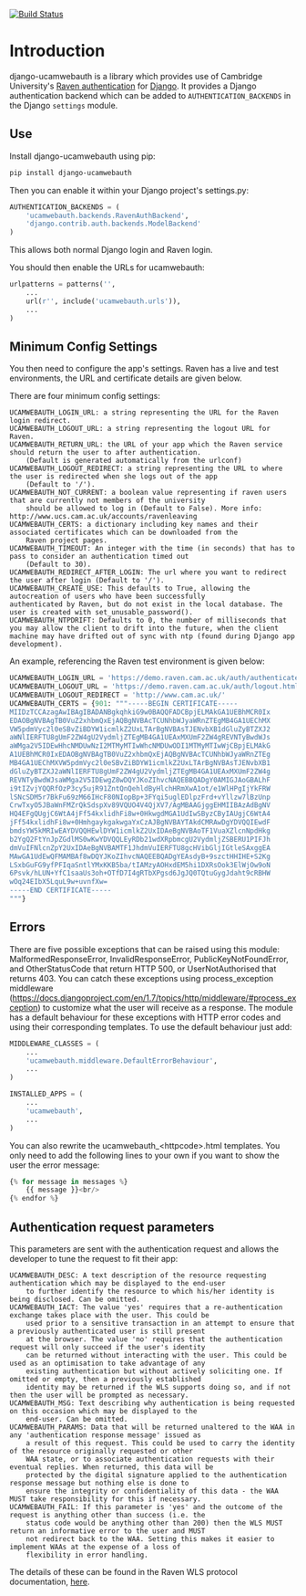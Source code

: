[![Build Status](https://travis-ci.org/uisautomation/django-ucamwebauth.svg?branch=master)](https://travis-ci.org/uisautomation/django-ucamwebauth)

# Introduction

django-ucamwebauth is a library which provides use of Cambridge University's 
[Raven authentication](http://raven.cam.ac.uk/) for [Django](https://www.djangoproject.com/). It provides a Django 
authentication backend which can be added to `AUTHENTICATION_BACKENDS` in the Django `settings` module.

## Use

Install django-ucamwebauth using pip:

```bash
pip install django-ucamwebauth
```

Then you can enable it within your Django project's settings.py:

```python
AUTHENTICATION_BACKENDS = (
    'ucamwebauth.backends.RavenAuthBackend',
    'django.contrib.auth.backends.ModelBackend'
)
```

This allows both normal Django login and Raven login.

You should then enable the URLs for ucamwebauth:

````python
urlpatterns = patterns('',
    ...
    url(r'', include('ucamwebauth.urls')),
    ...
)
````

## Minimum Config Settings

You then need to configure the app's settings. Raven has a live and test environments, the URL and certificate details 
are given below.

There are four minimum config settings:

```
UCAMWEBAUTH_LOGIN_URL: a string representing the URL for the Raven login redirect.
UCAMWEBAUTH_LOGOUT_URL: a string representing the logout URL for Raven.
UCAMWEBAUTH_RETURN_URL: the URL of your app which the Raven service should return the user to after authentication.
    (Default is generated automatically from the urlconf)
UCAMWEBAUTH_LOGOUT_REDIRECT: a string representing the URL to where the user is redirected when she logs out of the app
    (Default to '/').
UCAMWEBAUTH_NOT_CURRENT: a boolean value representing if raven users that are currently not members of the university
    should be allowed to log in (Default to False). More info: http://www.ucs.cam.ac.uk/accounts/ravenleaving
UCAMWEBAUTH_CERTS: a dictionary including key names and their associated certificates which can be downloaded from the
    Raven project pages.
UCAMWEBAUTH_TIMEOUT: An integer with the time (in seconds) that has to pass to consider an authentication timed out
    (Default to 30).
UCAMWEBAUTH_REDIRECT_AFTER_LOGIN: The url where you want to redirect the user after login (Default to '/').
UCAMWEBAUTH_CREATE_USE: This defaults to True, allowing the autocreation of users who have been successfully 
authenticated by Raven, but do not exist in the local database. The user is created with set_unusable_password().
UCAMWEBAUTH_NTPDRIFT: Defaults to 0, the number of milliseconds that you may allow the client to drift into the future, when the client machine may have drifted out of sync with ntp (found during Django app development).
```

An example, referencing the Raven test environment is given below:

```python
UCAMWEBAUTH_LOGIN_URL = 'https://demo.raven.cam.ac.uk/auth/authenticate.html'
UCAMWEBAUTH_LOGOUT_URL = 'https://demo.raven.cam.ac.uk/auth/logout.html'
UCAMWEBAUTH_LOGOUT_REDIRECT = 'http://www.cam.ac.uk/'
UCAMWEBAUTH_CERTS = {901: """-----BEGIN CERTIFICATE-----
MIIDzTCCAzagAwIBAgIBADANBgkqhkiG9w0BAQQFADCBpjELMAkGA1UEBhMCR0Ix
EDAOBgNVBAgTB0VuZ2xhbmQxEjAQBgNVBAcTCUNhbWJyaWRnZTEgMB4GA1UEChMX
VW5pdmVyc2l0eSBvZiBDYW1icmlkZ2UxLTArBgNVBAsTJENvbXB1dGluZyBTZXJ2
aWNlIERFTU8gUmF2ZW4gU2VydmljZTEgMB4GA1UEAxMXUmF2ZW4gREVNTyBwdWJs
aWMga2V5IDEwHhcNMDUwNzI2MTMyMTIwWhcNMDUwODI1MTMyMTIwWjCBpjELMAkG
A1UEBhMCR0IxEDAOBgNVBAgTB0VuZ2xhbmQxEjAQBgNVBAcTCUNhbWJyaWRnZTEg
MB4GA1UEChMXVW5pdmVyc2l0eSBvZiBDYW1icmlkZ2UxLTArBgNVBAsTJENvbXB1
dGluZyBTZXJ2aWNlIERFTU8gUmF2ZW4gU2VydmljZTEgMB4GA1UEAxMXUmF2ZW4g
REVNTyBwdWJsaWMga2V5IDEwgZ8wDQYJKoZIhvcNAQEBBQADgY0AMIGJAoGBALhF
i9tIZvjYQQRfOzP3cy5ujR91ZntQnQehldByHlchHRmXwA1ot/e1WlHPgIjYkFRW
lSNcSDM5r7BkFu69zM66IHcF80NIopBp+3FYqi5uglEDlpzFrd+vYllzw7lBzUnp
CrwTxyO5JBaWnFMZrQkSdspXv89VQUO4V4QjXV7/AgMBAAGjggEHMIIBAzAdBgNV
HQ4EFgQUgjC6WtA4jFf54kxlidhFi8w+0HkwgdMGA1UdIwSByzCByIAUgjC6WtA4
jFf54kxlidhFi8w+0HmhgaykgakwgaYxCzAJBgNVBAYTAkdCMRAwDgYDVQQIEwdF
bmdsYW5kMRIwEAYDVQQHEwlDYW1icmlkZ2UxIDAeBgNVBAoTF1VuaXZlcnNpdHkg
b2YgQ2FtYnJpZGdlMS0wKwYDVQQLEyRDb21wdXRpbmcgU2VydmljZSBERU1PIFJh
dmVuIFNlcnZpY2UxIDAeBgNVBAMTF1JhdmVuIERFTU8gcHVibGljIGtleSAxggEA
MAwGA1UdEwQFMAMBAf8wDQYJKoZIhvcNAQEEBQADgYEAsdyB+9szctHHIHE+S2Kg
LSxbGuFG9yfPFIqaSntlYMxKKB5ba/tIAMzyAOHxdEM5hi1DXRsOok3ElWjOw9oN
6Psvk/hLUN+YfC1saaUs3oh+OTfD7I4gRTbXPgsd6JgJQ0TQtuGygJdaht9cRBHW
wOq24EIbX5LquL9w+uvnfXw=
-----END CERTIFICATE-----
"""}
```

## Errors

There are five possible exceptions that can be raised using this module: MalformedResponseError, InvalidResponseError,
PublicKeyNotFoundError, and OtherStatusCode that return HTTP 500, or UserNotAuthorised that returns 403. You can catch 
these exceptions using process_exception middleware 
(https://docs.djangoproject.com/en/1.7/topics/http/middleware/#process_exception) to customize what the user will 
receive as a response. The module has a default behaviour for these exceptions with HTTP error codes and using their 
corresponding templates. To use the default behaviour just add:
 
```python
MIDDLEWARE_CLASSES = (
    ...
    'ucamwebauth.middleware.DefaultErrorBehaviour',
    ...
)

INSTALLED_APPS = (
    ...
    'ucamwebauth',
    ...
)
```

You can also rewrite the ucamwebauth_\<httpcode\>.html templates. You only need to add the following lines to your own if 
you want to show the user the error message:

```python
{% for message in messages %}
    {{ message }}<br/>
{% endfor %}
```


## Authentication request parameters

This parameters are sent with the authentication request and allows the developer to tune the request to fit their app:

```
UCAMWEBAUTH_DESC: A text description of the resource requesting authentication which may be displayed to the end-user
    to further identify the resource to which his/her identity is being disclosed. Can be omitted.
UCAMWEBAUTH_IACT: The value 'yes' requires that a re-authentication exchange takes place with the user. This could be
    used prior to a sensitive transaction in an attempt to ensure that a previously authenticated user is still present
    at the browser. The value 'no' requires that the authentication request will only succeed if the user's identity
    can be returned without interacting with the user. This could be used as an optimisation to take advantage of any
    existing authentication but without actively soliciting one. If omitted or empty, then a previously established
    identity may be returned if the WLS supports doing so, and if not then the user will be prompted as necessary.
UCAMWEBAUTH_MSG: Text describing why authentication is being requested on this occasion which may be displayed to the
    end-user. Can be omitted.
UCAMWEBAUTH_PARAMS: Data that will be returned unaltered to the WAA in any 'authentication response message' issued as
    a result of this request. This could be used to carry the identity of the resource originally requested or other
    WAA state, or to associate authentication requests with their eventual replies. When returned, this data will be
    protected by the digital signature applied to the authentication response message but nothing else is done to
    ensure the integrity or confidentiality of this data - the WAA MUST take responsibility for this if necessary.
UCAMWEBAUTH_FAIL: If this parameter is 'yes' and the outcome of the request is anything other than success (i.e. the
    status code would be anything other than 200) then the WLS MUST return an informative error to the user and MUST
    not redirect back to the WAA. Setting this makes it easier to implement WAAs at the expense of a loss of
    flexibility in error handling.
```

The details of these can be found in the Raven WLS protocol documentation,
[here](http://raven.cam.ac.uk/project/waa2wls-protocol.txt).
